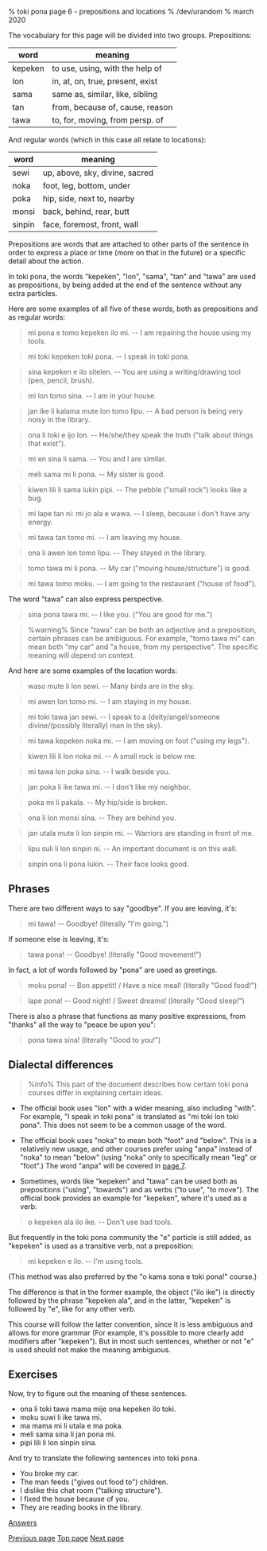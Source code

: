 % toki pona page 6 - prepositions and locations
% /dev/urandom
% march 2020

The vocabulary for this page will be divided into two groups. Prepositions:

| word    | meaning                         |
|---------|---------------------------------|
| kepeken | to use, using, with the help of |
| lon     | in, at, on, true, present, exist|
| sama    | same as, similar, like, sibling |
| tan     | from, because of, cause, reason |
| tawa    | to, for, moving, from persp. of |

And regular words (which in this case all relate to locations):

| word    | meaning                         |
|---------|---------------------------------|
| sewi    | up, above, sky, divine, sacred  |
| noka    | foot, leg, bottom, under        |
| poka    | hip, side, next to, nearby      |
| monsi   | back, behind, rear, butt        |
| sinpin  | face, foremost, front, wall     |

Prepositions are words that are attached to other parts of the sentence in order
to express a place or time (more on that in the future) or a specific detail
about the action.

In toki pona, the words "kepeken", "lon", "sama", "tan" and "tawa" are used as
prepositions, by being  added at the end of the sentence without any extra
particles.

Here are some examples of all five of these words, both as prepositions and as
regular words:

> mi pona e tomo kepeken ilo mi. -- I am repairing the house using my tools.

> mi toki kepeken toki pona. -- I speak in toki pona.

> sina kepeken e ilo sitelen. -- You are using a writing/drawing tool (pen,
> pencil, brush).

> mi lon tomo sina. -- I am in your house.

> jan ike li kalama mute lon tomo lipu. -- A bad person is being very noisy
> in the library.

> ona li toki e ijo lon. -- He/she/they speak the truth ("talk about things that
> exist").

> mi en sina li sama. -- You and I are similar.

> meli sama mi li pona. -- My sister is good.

> kiwen lili li sama lukin pipi. -- The pebble ("small rock") looks like a bug.

> mi lape tan ni: mi jo ala e wawa. -- I sleep, because i don't have any energy.

> mi tawa tan tomo mi. -- I am leaving my house.

> ona li awen lon tomo lipu. -- They stayed in the library.

> tomo tawa mi li pona. -- My car ("moving house/structure") is good.

> mi tawa tomo moku. -- I am going to the restaurant ("house of food").

The word "tawa" can also express perspective.

> sina pona tawa mi. -- I like you. ("You are good for me.")

> %warning%
> Since "tawa" can be both an adjective and a preposition, certain phrases can
> be ambiguous. For example, "tomo tawa mi" can mean both "my car" and "a house,
> from my perspective". The specific meaning will depend on context.

And here are some examples of the location words:

> waso mute li lon sewi. -- Many birds are in the sky.

> mi awen lon tomo mi. -- I am staying in my house.

> mi toki tawa jan sewi. -- I speak to a (deity/angel/someone divine/(possibly
> literally) man in the sky).

> mi tawa kepeken noka mi. -- I am moving on foot ("using my legs").

> kiwen lili li lon noka mi. -- A small rock is below me.

> mi tawa lon poka sina. -- I walk beside you.

> jan poka li ike tawa mi. -- I don't like my neighbor.

> poka mi li pakala. -- My hip/side is broken.

> ona li lon monsi sina. -- They are behind you.

> jan utala mute li lon sinpin mi. -- Warriors are standing in front of me.

> lipu suli li lon sinpin ni. -- An important document is on this wall.

> sinpin ona li pona lukin. -- Their face looks good.

## Phrases

There are two different ways to say "goodbye". If you are leaving, it's:

> mi tawa! -- Goodbye! (literally "I'm going.")

If someone else is leaving, it's:
 
> tawa pona! -- Goodbye! (literally "Good movement!")

In fact, a lot of words followed by "pona" are used as greetings.

> moku pona! -- Bon appetit! / Have a nice meal! (literally "Good food!")

> lape pona! -- Good night! / Sweet dreams! (literally "Good sleep!")

There is also a phrase that functions as many positive expressions, from "thanks" all the way to "peace be upon you":

> pona tawa sina! (literally "Good to you!")

## Dialectal differences

> %info%
> This part of the document describes how certain toki pona courses differ in
> explaining certain ideas.

* The official book uses "lon" with a wider meaning, also including "with". For
example, "I speak in toki pona" is translated as "mi toki lon toki pona". This
does not seem to be a common usage of the word.

* The official book uses "noka" to mean both "foot" and "below". This is a
relatively new usage, and other courses prefer using "anpa" instead of "noka" to
mean "below" (using "noka" only to specifically mean "leg" or "foot".) The word
"anpa" will be covered in [page 7](7.html).

* Sometimes, words like "kepeken" and "tawa" can be used both as prepositions
("using", "towards") and as verbs ("to use", "to move"). The official book
provides an example for "kepeken", where it's used as a verb:

> o kepeken ala ilo ike. -- Don't use bad tools.

But frequently in the toki pona community the "e" particle is still added, as
"kepeken" is used as a transitive verb, not a preposition:

> mi kepeken e ilo. -- I'm using tools.

(This method was also preferred by the "o kama sona e toki pona!" course.)

The difference is that in the former example, the object ("ilo ike") is directly
followed by the phrase "kepeken ala", and in the latter, "kepeken" is followed
by "e", like for any other verb.

This course will follow the latter convention, since it is less ambiguous and
allows for more grammar (For example, it's possible to more clearly add
modifiers after "kepeken"). But in most such sentences, whether or not "e" is
used should not make the meaning ambiguous.

## Exercises

Now, try to figure out the meaning of these sentences.

* ona li toki tawa mama mije ona kepeken ilo toki.
* moku suwi li ike tawa mi.
* ma mama mi li utala e ma poka.
* meli sama sina li jan pona mi.
* pipi lili li lon sinpin sina.

And try to translate the following sentences into toki pona.

* You broke my car.
* The man feeds ("gives out food to") children.
* I dislike this chat room ("talking structure").
* I fixed the house because of you.
* They are reading books in the library.

[Answers](answers.html#p6)

[Previous page](5.html) [Top page](index.html) [Next page](7.html)

